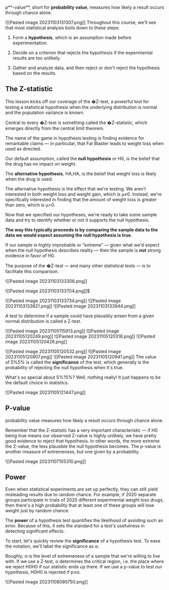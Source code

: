 p**-value**, short for **probability value**, measures how likely a result occurs through chance alone.

![[Pasted image 20231103131307.png]]
Throughout this course, we'll see that most statistical analysis boils down to these steps:

1. Form a **hypothesis**, which is an assumption made before experimentation.
    
2. Decide on a criterion that rejects the hypothesis if the experimental results are too unlikely.
    
3. Gather and analyze data, and then reject or don't reject the hypothesis based on the results.

## The Z-statistic

This lesson kicks off our coverage of the �Z-test, a powerful tool for testing a statistical hypothesis when the underlying distribution is normal and the population variance is known.

Central to every �Z-test is something called the �Z-statistic, which emerges directly from the central limit theorem.

The name of the game in hypothesis testing is finding evidence for remarkable claims — in particular, that Fat Blaster leads to weight loss when used as directed.

Our default assumption, called the **null hypothesis** or H0, is the belief that the drug has no impact on weight.

The **alternative hypothesis**, HA,HA​, is the belief that weight loss is likely when the drug is used.

The alternative hypothesis is the effect that we're testing. We aren’t interested in both weight loss and weight gain, which is μ≠0. Instead, we're specifically interested in finding that the amount of weight loss is greater than zero, which is μ>0.

Now that we specified our hypotheses, we're ready to take some sample data and try to identify whether or not it supports the null hypothesis.

**The way this typically proceeds is by comparing the sample data to the data we would expect assuming the null hypothesis is **true**.**

If our sample is highly improbable or “extreme” — given what we'd expect when the null hypothesis describes reality — then the sample is **not** strong evidence in favor of H0​.

The purpose of the �Z-test — and many other statistical tests — is to facilitate this comparison.

![[Pasted image 20231103133306.png]]

![[Pasted image 20231103133704.png]]$

![[Pasted image 20231103133734.png]]
![[Pasted image 20231103133821.png]]
![[Pasted image 20231103133944.png]]

A test to determine if a sample could have plausibly arisen from a given normal distribution is called a Z-test.

![[Pasted image 20231105115913.png]]
![[Pasted image 20231105120249.png]]
![[Pasted image 20231105120318.png]]
![[Pasted image 20231105120426.png]]

![[Pasted image 20231105120532.png]]
![[Pasted image 20231105120807.png]]
![[Pasted image 20231105120941.png]]
The value of 5%5% is called the **significance** of the test, which generally is the probability of rejecting the null hypothesis when it's true.

What's so special about 5%?5%? Well, nothing really! It just happens to be the default choice in statistics.

![[Pasted image 20231105121447.png]]

## P-value

probability value measures how likely a result occurs through chance alone. 

Remember that the Z-statistic has a very important characteristic — if H0  being true means our observed Z-value is highly unlikely, we have pretty good evidence to reject that hypothesis.
In other words, the more extreme the Z-value, the less plausible the null hypothesis becomes. The p-value is another measure of extremeness, but one given by a probability.

![[Pasted image 20231107105310.png]]

## Power

Even when statistical experiments are set up perfectly, they can still yield misleading results due to random chance. For example, if 2020 separate groups participate in trials of 2020 different experimental weight loss drugs, then there's a high probability that at least one of these groups will lose weight just by random chance.

The **power** of a hypothesis test quantifies the likelihood of avoiding such an error. Because of this, it sets the standard for a test's usefulness in detecting significant effects.

To start, let's quickly review the **significance** of a hypothesis test. To ease the notation, we'll label the significance as α.

Roughly, α is the level of extremeness of a sample that we're willing to live with. If we use a Z-test, α determines the critical region, i.e. the place where we reject H0H0​ if our statistic ends up there. If we use a p-value to test our hypothesis, H0H0​ is rejected if p≤α.

![[Pasted image 20231108090750.png]]